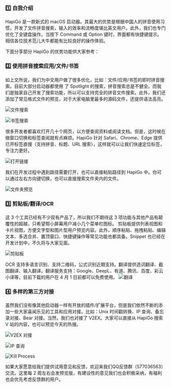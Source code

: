 
### 1️⃣ 自我介绍
HapiGo 是一款新式的 macOS 启动器。其最大的优势是根据中国人的拼音使用习惯，开发了文件拼音搜索，输入的效率和流畅度堪比英文用户。此外，我们也专门优化了全键盘操作。当按下 Command 或 Option 键时，界面都有快捷键提示。相信各位技术范儿大牛都能有比较良好的操作体验。

下面分享部分 HapiGo 的优势功能供大家参考：

### 2️⃣ 使用拼音搜索应用/文件/书签
如上文所说，我们为中文用户做了很多优化，比如：文件/应用/书签的即时拼音搜索。目前大部分启动器都使用 了 Spotlight 的搜索，拼音搜索总是不健全。而我们是独家自己开发了搜索功能，所以可以支持完全的拼音文件搜索。此外，我们还添加了常见格式文件的预览，对于大家电脑里最多的源码文件，还提供语法高亮。

![文件搜索](https://imgur.com/R3bwIyG.png "文件搜索")

![书签搜索](https://imgur.com/BaPgtPh.png "")

很多开发者都喜欢打开几十个网页，以方便查阅资料或阅读文档。但是，这时候在做窗口切换和标签查阅就有点麻烦。HapiGo 针对 Safari、Chrome、Edge 提供已开标签直搜（支持拼音、标题、URL 搜索），这样就可以让我们快速定位标签，专注力更好。

![打开链接](https://imgur.com/dlPhYSm.png "")

我们在开发过程中遇到路径需要打开，也可以直接粘贴路径到 HapiGo 中。你可以通过左右方向键切换，也可以直接搜索文件夹内的文件。

![文件夹预览](https://imgur.com/Z3e8YpL.png)

### 3️⃣ 剪贴板/翻译/OCR
这 3 个工具已经有不少现有产品了，所以我们不期待这 3 项功能与其他产品有颠覆性的超越，只希望帮小屏幕用户减小几个菜单栏图标。
剪贴板提供列表视图和卡片视图，方便文字型和图片型用户预览内容。此外，顺序粘贴、拖拽粘贴、编辑文本、多选合并、置顶窗口、快捷键操作等常见功能也都具备。Snippet 也已经在开发计划中，不久将与大家见面。

![剪贴板](https://imgur.com/74tThrb.png "")

OCR 支持多语言识别、支持二维码，公式识别近期支持。翻译提供选词翻译、截图翻译、输入翻译。翻译服务支持：Google、DeepL、有道、腾讯、百度、彩云小译等，目前下载的用户在 4 月 1 日前都可以免费使用。
![翻译](https://imgur.com/xW0vyBl.png)

### 4️⃣ 多样的第三方对接
虽然我们没有像其他启动器一样有开放的插件/扩展平台，但是我们依然不断的添加一些大家喜闻乐见的工具和应用对接。比如：Unix 时间戳转换、IP 查询、备忘录对接、Bear 对接。当然，我们也对接了 V2EX。大家可以直接从 HapiGo 搜索 V 站的内容，也可以预览今天的热搜。

![V2EX 对接](https://imgur.com/61DtwOl.png "V2EX 对接")

![IP 查询](https://imgur.com/90W5dLL.png)

![Kill Process](https://imgur.com/wK9H5kQ.png "")

如果大家愿意给我们提供试用意见和反馈，欢迎来我们QQ反馈群（577036563）交流。这里每 2 周左右会发预览版，有建设性的意见我们也会积极采纳，有福利也会优先考虑反馈群的用户。
